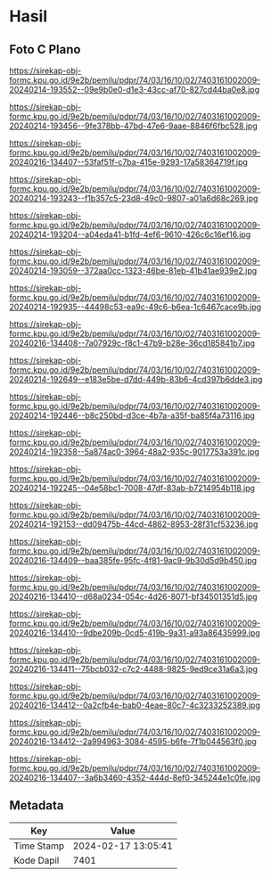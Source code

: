 # Hasil

## Foto C Plano

https://sirekap-obj-formc.kpu.go.id/9e2b/pemilu/pdpr/74/03/16/10/02/7403161002009-20240214-193552--09e9b0e0-d1e3-43cc-af70-827cd44ba0e8.jpg

https://sirekap-obj-formc.kpu.go.id/9e2b/pemilu/pdpr/74/03/16/10/02/7403161002009-20240214-193456--9fe378bb-47bd-47e6-9aae-8846f6fbc528.jpg

https://sirekap-obj-formc.kpu.go.id/9e2b/pemilu/pdpr/74/03/16/10/02/7403161002009-20240216-134407--53faf51f-c7ba-415e-9293-17a58364719f.jpg

https://sirekap-obj-formc.kpu.go.id/9e2b/pemilu/pdpr/74/03/16/10/02/7403161002009-20240214-193243--f1b357c5-23d8-49c0-9807-a01a6d68c269.jpg

https://sirekap-obj-formc.kpu.go.id/9e2b/pemilu/pdpr/74/03/16/10/02/7403161002009-20240214-193204--a04eda41-b1fd-4ef6-9610-426c6c16ef16.jpg

https://sirekap-obj-formc.kpu.go.id/9e2b/pemilu/pdpr/74/03/16/10/02/7403161002009-20240214-193059--372aa0cc-1323-46be-81eb-41b41ae939e2.jpg

https://sirekap-obj-formc.kpu.go.id/9e2b/pemilu/pdpr/74/03/16/10/02/7403161002009-20240214-192935--44498c53-ea9c-49c6-b6ea-1c6467cace9b.jpg

https://sirekap-obj-formc.kpu.go.id/9e2b/pemilu/pdpr/74/03/16/10/02/7403161002009-20240216-134408--7a07929c-f8c1-47b9-b28e-36cd185841b7.jpg

https://sirekap-obj-formc.kpu.go.id/9e2b/pemilu/pdpr/74/03/16/10/02/7403161002009-20240214-192649--e183e5be-d7dd-449b-83b6-4cd397b6dde3.jpg

https://sirekap-obj-formc.kpu.go.id/9e2b/pemilu/pdpr/74/03/16/10/02/7403161002009-20240214-192446--b8c250bd-d3ce-4b7a-a35f-ba85f4a73116.jpg

https://sirekap-obj-formc.kpu.go.id/9e2b/pemilu/pdpr/74/03/16/10/02/7403161002009-20240214-192358--5a874ac0-3964-48a2-935c-9017753a391c.jpg

https://sirekap-obj-formc.kpu.go.id/9e2b/pemilu/pdpr/74/03/16/10/02/7403161002009-20240214-192245--04e58bc1-7008-47df-83ab-b7214954b118.jpg

https://sirekap-obj-formc.kpu.go.id/9e2b/pemilu/pdpr/74/03/16/10/02/7403161002009-20240214-192153--dd09475b-44cd-4862-8953-28f31cf53236.jpg

https://sirekap-obj-formc.kpu.go.id/9e2b/pemilu/pdpr/74/03/16/10/02/7403161002009-20240216-134409--baa385fe-95fc-4f81-9ac9-9b30d5d9b450.jpg

https://sirekap-obj-formc.kpu.go.id/9e2b/pemilu/pdpr/74/03/16/10/02/7403161002009-20240216-134410--d68a0234-054c-4d26-8071-bf34501351d5.jpg

https://sirekap-obj-formc.kpu.go.id/9e2b/pemilu/pdpr/74/03/16/10/02/7403161002009-20240216-134410--9dbe209b-0cd5-419b-9a31-a93a86435999.jpg

https://sirekap-obj-formc.kpu.go.id/9e2b/pemilu/pdpr/74/03/16/10/02/7403161002009-20240216-134411--75bcb032-c7c2-4488-9825-9ed9ce31a6a3.jpg

https://sirekap-obj-formc.kpu.go.id/9e2b/pemilu/pdpr/74/03/16/10/02/7403161002009-20240216-134412--0a2cfb4e-bab0-4eae-80c7-4c3233252389.jpg

https://sirekap-obj-formc.kpu.go.id/9e2b/pemilu/pdpr/74/03/16/10/02/7403161002009-20240216-134412--2a994963-3084-4595-b6fe-7f1b044563f0.jpg

https://sirekap-obj-formc.kpu.go.id/9e2b/pemilu/pdpr/74/03/16/10/02/7403161002009-20240216-134407--3a6b3460-4352-444d-8ef0-345244e1c0fe.jpg


## Metadata

| Key        | Value               |
| ---------- | ------------------- |
| Time Stamp | 2024-02-17 13:05:41 |
| Kode Dapil | 7401                |



